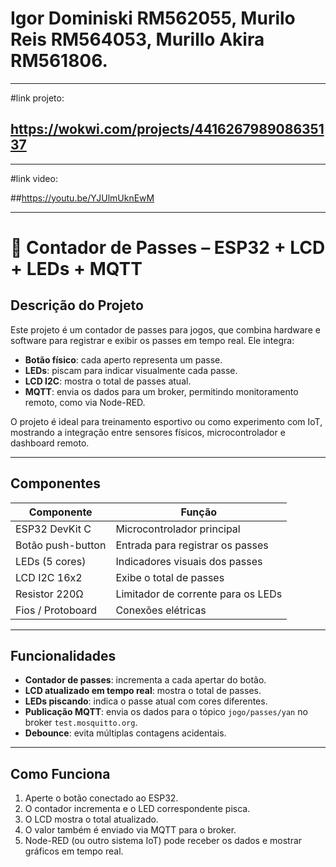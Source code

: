 # Igor Dominiski RM562055, Murilo Reis RM564053, Murillo Akira RM561806.

---

#link projeto:

## https://wokwi.com/projects/441626798908635137

---

#link video:

##https://youtu.be/YJUlmUknEwM

---

# 🏐 Contador de Passes – ESP32 + LCD + LEDs + MQTT

## Descrição do Projeto
Este projeto é um contador de passes para jogos, que combina hardware e software para registrar e exibir os passes em tempo real. Ele integra:

- **Botão físico**: cada aperto representa um passe.  
- **LEDs**: piscam para indicar visualmente cada passe.  
- **LCD I2C**: mostra o total de passes atual.  
- **MQTT**: envia os dados para um broker, permitindo monitoramento remoto, como via Node-RED.  

O projeto é ideal para treinamento esportivo ou como experimento com IoT, mostrando a integração entre sensores físicos, microcontrolador e dashboard remoto.

---

## Componentes

| Componente         | Função                                        |
|-------------------|----------------------------------------------|
| ESP32 DevKit C     | Microcontrolador principal                   |
| Botão push-button  | Entrada para registrar os passes             |
| LEDs (5 cores)     | Indicadores visuais dos passes               |
| LCD I2C 16x2       | Exibe o total de passes                       |
| Resistor 220Ω      | Limitador de corrente para os LEDs           |
| Fios / Protoboard  | Conexões elétricas                            |

---

## Funcionalidades

- **Contador de passes**: incrementa a cada apertar do botão.  
- **LCD atualizado em tempo real**: mostra o total de passes.  
- **LEDs piscando**: indica o passe atual com cores diferentes.  
- **Publicação MQTT**: envia os dados para o tópico `jogo/passes/yan` no broker `test.mosquitto.org`.  
- **Debounce**: evita múltiplas contagens acidentais.

---

## Como Funciona

1. Aperte o botão conectado ao ESP32.  
2. O contador incrementa e o LED correspondente pisca.  
3. O LCD mostra o total atualizado.  
4. O valor também é enviado via MQTT para o broker.  
5. Node-RED (ou outro sistema IoT) pode receber os dados e mostrar gráficos em tempo real.
